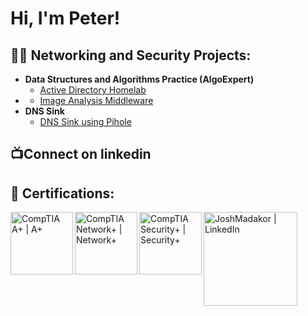 <h1>Hi, I'm Peter! </h1>

<h2>👨‍💻 Networking and Security Projects:</h2>

- <b>Data Structures and Algorithms Practice (AlgoExpert)</b>
  - [Active Directory Homelab](https://github.com/Redarrow210/ActiveDirectoryHomeLab)
- <b></b>
  - [Image Analysis Middleware]() <b><i></b></i>
- <b>DNS Sink</b>
  - [DNS Sink using Pihole](https://github.com/P-Stone210/DNS-sink-using-Pihole/blob/main/README.md)

<h2>📺Connect on linkedin</h2>



<h2> 📜 Certifications:</h2>

[<img align="left" alt="CompTIA A+ | A+" width="100px" src=https://github.com/Redarrow210/Redarrow210/blob/main/comptia-a-ce-certification.1.png />][A+]
[<img align="left" alt="CompTIA Network+ | Network+" width="100px" src="https://github.com/Redarrow210/Redarrow210/blob/main/comptia-network-ce-certification.1.png" />][Network+]
[<img align="left" alt="CompTIA Security+ | Security+" width="100px" src="https://github.com/Redarrow210/Redarrow210/blob/main/comptia-security-ce-certification.png" />][Security+]
[<img align="left" alt="JoshMadakor | LinkedIn" width="150px" src="https://download.logo.wine/logo/LinkedIn/LinkedIn-Icon-Logo.wine.png" />][linkedin]

[A+]: https://www.credly.com/earner/earned/badge/a213ef6c-71f6-4f9d-841f-cf5a1cfed8f3 
[Network+]: https://www.credly.com/earner/earned/badge/b01b6c84-31d4-4478-8f5c-2b59e2aee9b7
[Security+]: https://www.credly.com/earner/earned/badge/9e4858fe-b07c-4b8a-8b71-9f6c68a2a12d
[linkedin]: https://www.linkedin.com/in/peter-stone-896a99387/?trk=contact-info

<!--
**Redarrow210/Redarrow210** is a ✨ _special_ ✨ repository because its `README.md` (this file) appears on your GitHub profile.

Here are some ideas to get you started:

- 🔭 I’m currently working on ...
- 🌱 I’m currently learning ...
- 👯 I’m looking to collaborate on ...
- 🤔 I’m looking for help with ...
- 💬 Ask me about ...
- 📫 How to reach me: ...
- 😄 Pronouns: ...
- ⚡ Fun fact: ...
-->
